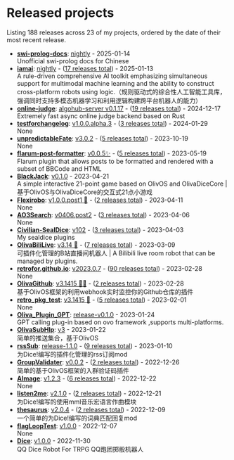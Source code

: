 # Released projects

Listing <!-- releases_count starts -->188<!-- releases_count ends --> releases across <!-- project_count starts -->23<!-- project_count ends --> of my projects, ordered by the date of their most recent release.

<!-- recent_releases starts -->
* **[swi-prolog-docs](https://github.com/HsiangNianian/swi-prolog-docs)**: [nightly](https://github.com/HsiangNianian/swi-prolog-docs/releases/tag/nightly)  - 2025-01-14
<br />Unofficial swi-prolog docs for Chinese
* **[iamai](https://github.com/retrofor/iamai)**: [nightly](https://github.com/retrofor/iamai/releases/tag/nightly) - ([17 releases total](https://github.com/retrofor/iamai/releases))  - 2025-01-13
<br />A rule-driven comprehensive AI toolkit emphasizing simultaneous support for multimodal machine learning and the ability to construct cross-platform robots using logic.（规则驱动式的综合性人工智能工具库，强调同时支持多模态机器学习和利用逻辑构建跨平台机器人的能力）
* **[online-judge](https://github.com/swpu-acm/online-judge)**: [algohub-server v0.1.17](https://github.com/swpu-acm/online-judge/releases/tag/algohub-server-v0.1.17) - ([19 releases total](https://github.com/swpu-acm/online-judge/releases))  - 2024-12-17
<br />Extremely fast async online judge backend based on Rust
* **[testforchangelog](https://github.com/retrofor/testforchangelog)**: [v1.0.0.alpha.3](https://github.com/retrofor/testforchangelog/releases/tag/v1.0.0.alpha.3) - ([3 releases total](https://github.com/retrofor/testforchangelog/releases))  - 2024-01-29
<br />None
* **[unpredictableFate](https://github.com/HsiangNianian/unpredictableFate)**: [v3.0.2](https://github.com/HsiangNianian/unpredictableFate/releases/tag/v3.0.2) - ([5 releases total](https://github.com/HsiangNianian/unpredictableFate/releases))  - 2023-10-19
<br />None
* **[flarum-post-formatter](https://github.com/HsiangNianian/flarum-post-formatter)**: [v0.0.5✨](https://github.com/HsiangNianian/flarum-post-formatter/releases/tag/v0.0.5) - ([5 releases total](https://github.com/HsiangNianian/flarum-post-formatter/releases))  - 2023-05-19
<br />Flarum plugin that allows posts to be formatted and rendered with a subset of BBCode and HTML
* **[BlackJack](https://github.com/HsiangNianian/BlackJack)**: [v0.1.0](https://github.com/HsiangNianian/BlackJack/releases/tag/v0.1.0)  - 2023-04-21
<br />A simple interactive 21-point game based on OlivOS and OlivaDiceCore | 基于OlivOS与OlivaDiceCore的交互式21点小游戏
* **[Flexirobo](https://github.com/retrofor/Flexirobo)**: [v1.0.0.post1 🎉](https://github.com/retrofor/Flexirobo/releases/tag/v1.0.0.post1) - ([2 releases total](https://github.com/retrofor/Flexirobo/releases))  - 2023-04-11
<br />None
* **[AO3Search](https://github.com/HsiangNianian/AO3Search)**: [v0406.post2](https://github.com/HsiangNianian/AO3Search/releases/tag/0406.post2) - ([3 releases total](https://github.com/HsiangNianian/AO3Search/releases))  - 2023-04-06
<br />None
* **[Civilian-SealDice](https://github.com/HsiangNianian/Civilian-SealDice)**: [v102](https://github.com/HsiangNianian/Civilian-SealDice/releases/tag/102) - ([3 releases total](https://github.com/HsiangNianian/Civilian-SealDice/releases))  - 2023-04-03
<br />My sealdice plugins
* **[OlivaBiliLive](https://github.com/HsiangNianian/OlivaBiliLive)**: [v3.14 🌈](https://github.com/HsiangNianian/OlivaBiliLive/releases/tag/v3.14) - ([7 releases total](https://github.com/HsiangNianian/OlivaBiliLive/releases))  - 2023-03-09
<br />可插件化管理的B站直播间机器人 | A Bilibili live room robot that can be managed by plugins.
* **[retrofor.github.io](https://github.com/retrofor/retrofor.github.io)**: [v2023.0.7](https://github.com/retrofor/retrofor.github.io/releases/tag/v2023.0.7) - ([90 releases total](https://github.com/retrofor/retrofor.github.io/releases))  - 2023-02-28
<br />None
* **[OlivaGithub](https://github.com/HsiangNianian/OlivaGithub)**: [v3.1415 🐱‍👤](https://github.com/HsiangNianian/OlivaGithub/releases/tag/v3.1415) - ([2 releases total](https://github.com/HsiangNianian/OlivaGithub/releases))  - 2023-02-28
<br />基于OlivOS框架的利用webhook实时监控你的Github仓库的插件
* **[retro_pkg_test](https://github.com/retrofor/retro_pkg_test)**: [v3.1415 🌈](https://github.com/retrofor/retro_pkg_test/releases/tag/v3.1415) - ([5 releases total](https://github.com/retrofor/retro_pkg_test/releases))  - 2023-02-01
<br />None
* **[Oliva_Plugin_GPT](https://github.com/retrofor/Oliva_Plugin_GPT)**: [release-v0.1.0](https://github.com/retrofor/Oliva_Plugin_GPT/releases/tag/v0.1.0)  - 2023-01-24
<br />GPT calling plug-in based on ovo framework ,supports multi-platforms.
* **[OlivaSubHlp](https://github.com/HsiangNianian/OlivaSubHlp)**: [v3](https://github.com/HsiangNianian/OlivaSubHlp/releases/tag/3)  - 2023-01-22
<br />简单的推送集合，基于OlivOS
* **[rssSub](https://github.com/HsiangNianian/rssSub)**: [release-1.1.0](https://github.com/HsiangNianian/rssSub/releases/tag/release-1.1.0) - ([9 releases total](https://github.com/HsiangNianian/rssSub/releases))  - 2023-01-10
<br />为Dice!编写的插件化管理的rss订阅mod
* **[GroupValidater](https://github.com/HsiangNianian/GroupValidater)**: [v0.0.2](https://github.com/HsiangNianian/GroupValidater/releases/tag/v0.0.2) - ([2 releases total](https://github.com/HsiangNianian/GroupValidater/releases))  - 2022-12-26
<br />简单的基于OlivOS框架的入群验证码插件
* **[AImage](https://github.com/HsiangNianian/AImage)**: [v1.2.3](https://github.com/HsiangNianian/AImage/releases/tag/v1.2.3) - ([6 releases total](https://github.com/HsiangNianian/AImage/releases))  - 2022-12-22
<br />None
* **[listen2me](https://github.com/HsiangNianian/listen2me)**: [v2.1.0](https://github.com/HsiangNianian/listen2me/releases/tag/v2.1.0) - ([2 releases total](https://github.com/HsiangNianian/listen2me/releases))  - 2022-12-21
<br />为Dice!编写的使用mml音乐宏语言作曲模块
* **[thesaurus](https://github.com/HsiangNianian/thesaurus)**: [v2.0.4](https://github.com/HsiangNianian/thesaurus/releases/tag/v2.0.4) - ([2 releases total](https://github.com/HsiangNianian/thesaurus/releases))  - 2022-12-09
<br />一个简单的为Dice!编写的词典匹配回复mod
* **[flagLoopTest](https://github.com/HsiangNianian/flagLoopTest)**: [v1.0.0](https://github.com/HsiangNianian/flagLoopTest/releases/tag/v1.0.0)  - 2022-12-07
<br />None
* **[Dice](https://github.com/retrofor/Dice)**: [v1.0.0](https://github.com/retrofor/Dice/releases/tag/v1.0.0)  - 2022-11-30
<br />QQ Dice Robot For TRPG QQ跑团掷骰机器人
<!-- recent_releases ends -->
